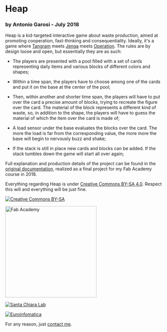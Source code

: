# Heap
### by Antonio Garosi - July 2018

Heap is a kid-targeted interactive game about waste production, aimed at promoting cooperation, fast-thinking and consequentiality.
Ideally, it's a game where [Tangram](https://en.wikipedia.org/wiki/Tangram) meets [Jenga](https://en.wikipedia.org/wiki/Jenga) meets [Operation](https://en.wikipedia.org/wiki/Operation_(game)).
The rules are by design loose and open, but essentially they are as such:

* The players are presented with a pool filled with a set of cards representing daily items and various blocks of different colors and shapes;

* Within a time span, the players have to choose among one of the cards and put it on the base at the center of the pool;

* Then, within another and shorter time span, the players will have to put over the card a precise amount of blocks, trying to recreate the figure over the card. The material of the block represents a different kind of waste, so, in addition to the shape, the players will have to guess the material of which the item over the card is made of;

* A load sensor under the base evaluates the blocks over the card. The more the load is far from the corresponding value, the more more the base will begin to nervously buzz and shake;

* If the stack is still in place new cards and blocks can be added. If the stack tumbles down the game will start all over again;

Full explanation and production details of the project can be found in the [original documentation](http://fab.academany.org/2018/labs/fablabsiena/students/antonio-garosi/final-project/), realized as a final project for my Fab Academy course in 2018.

Everything regarding Heap is under [Creative Commons BY-SA 4.0](https://creativecommons.org/licenses/by-sa/4.0/). Respect this will and everything will be just fine.

[![Creative Commons BY-SA](https://licensebuttons.net/l/by-sa/3.0/88x31.png)](https://creativecommons.org/licenses/by-sa/4.0/)

[<img src="http://new.academy.fablabbcn.org/wp-content/uploads/2014/01/fab-academy2.jpg" alt="Fab Academy" width="290">](www.fabacademy.org) 

[![Santa Chiara Lab](http://santachiaralab.unisi.it/wp-content/uploads/2017/06/Logo_orizzontale_SCL.jpg)](santachiaralab.unisi.it)

[![Euroinfomatica](http://www.atlantide-web.it/wp-content/uploads/2015/04/logo_euroinformatica_footer.png)](http://www.atlantide-web.it/)

For any reason, just [contact me](mailto:antonio_garosi@yahoo.it).